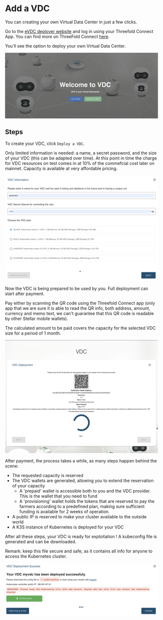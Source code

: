 # Add a VDC

You can creating your own Virtual Data Center in just a few clicks.

Go to the [eVDC deployer website](https://vdc.testnet.grid.tf) and log in using your Threefold Connect App. 
You can find more on ThreeFold Connect [here](https://manual.threefold.io/#/threefold_connect_install).

You'll see the option to deploy your own Virtual Data Center.

![](img/00_vdc_homepage.png)

## Steps

To create your VDC, click `Deploy a VDC`.

Only limited information is needed: a name, a secret password, and the size of your VDC (this can be adapted over time).  At this point in time the charge for VDC resources on test comes in at 10% of the commefcial cost later on mainnet.  Capacity is available at very affordable pricing.

![](img/01_vdc_selection.png)

Now the VDC is being prepared to be used by you.
Full deployment can start after payment.

Pay either by scanning the QR code using the Threefold Connect app (only app that we are sure it is able to read the QR info, both address, amount, currency and memo text, we can't guarantee that this QR code is readable by other Stellar mobile wallets). 

The calculated amount to be paid covers the capacity for the selected VDC size for a period of 1 month.

![](img/02_vdc_payment2.png)

After payment, the process takes a while, as many steps happen behind the scene:

- The requested capacity is reserved
- The VDC wallets are generated, allowing you to extend the reservation of your capacity
  - A 'prepaid' wallet is accessible both to you and the VDC provider. This is the wallet that you need to fund
  - A 'provisioning' wallet holds the tokens that are reserved to pay the farmers according to a predefined plan, making sure sufficient funding is available for 2 weeks of operation.
- A public IP is reserved to make your cluster available to the outside world
- A K3S instance of Kubernetes is deployed for your VDC

After all these steps, your VDC is ready for exploitation !
A kubeconfig file is generated and can be downloaded.

Remark: keep this file secure and safe, as it contains all info for anyone to access the Kubernetes cluster.

![](img/08_vdc_deploy_success2.png)

